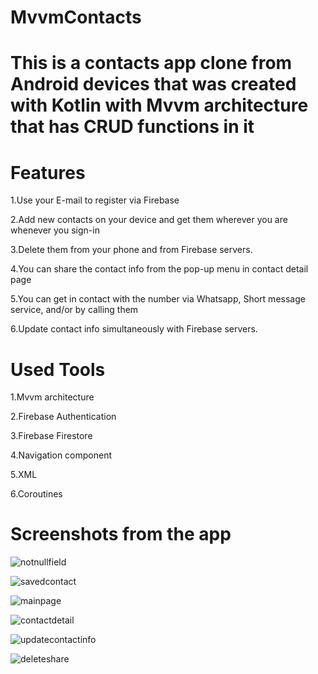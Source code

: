 # MvvmContacts

# This is a contacts app clone from Android devices that was created with Kotlin with Mvvm architecture that has CRUD functions in it

# **Features**

1.Use your E-mail to register via Firebase

2.Add new contacts on your device and get them wherever you are whenever you  sign-in

3.Delete them from your phone and from Firebase servers.

4.You can share the contact info from the pop-up menu in contact detail page

5.You can get in contact with the number via Whatsapp, Short message service, and/or by calling them

6.Update contact info simultaneously with Firebase servers.


# **Used Tools**

1.Mvvm architecture

2.Firebase Authentication

3.Firebase Firestore

4.Navigation component

5.XML

6.Coroutines

# **Screenshots from the app**

![notnullfield](https://github.com/UgursalOzanARIK/MvvmContacts/assets/31523135/45746e80-4979-4570-a5da-d903caf8b67b)

![savedcontact](https://github.com/UgursalOzanARIK/MvvmContacts/assets/31523135/007c7cfe-1caf-4690-99a9-6c8186ebb7ce)

![mainpage](https://github.com/UgursalOzanARIK/MvvmContacts/assets/31523135/6c39fc3e-747a-4903-8aa6-e2466d1e46e7)

![contactdetail](https://github.com/UgursalOzanARIK/MvvmContacts/assets/31523135/8c62e23d-c8f1-4186-89dc-b4ec627b5aef)

![updatecontactinfo](https://github.com/UgursalOzanARIK/MvvmContacts/assets/31523135/4506acf2-44e2-44f8-bc72-0a21864b13a2)

![deleteshare](https://github.com/UgursalOzanARIK/MvvmContacts/assets/31523135/de25a105-e112-4428-946a-2160a1c3d567)
